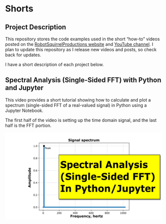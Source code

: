 # Shorts

## Project Description

This repository stores the code examples used in the short “how-to” videos
posted on the [RobotSquirrelProductions
website](https://robotsquirrelproductions.com/vibration-data-visualization/) and
[YouTube channel](https://www.youtube.com/channel/UC3F8gIDlvlyzcyVPFT_q5GA). I
plan to update this repository as I release new videos and posts, so check back
for updates.

I have a short description of each project below.

## Spectral Analysis (Single-Sided FFT) with Python and Jupyter

This video provides a short tutorial showing how to calculate and plot a
spectrum (single-sided FFT of a real-valued signal) in Python using a Jupyter
Notebook.

The first half of the video is setting up the time domain signal, and the last
half is the FFT portion.

![](media/3c67737524c515ece9002d2545d69263.png)
